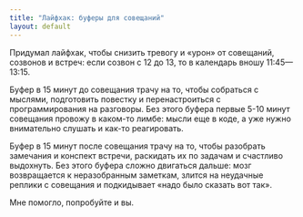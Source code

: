 ```yaml
---
title: "Лайфхак: буферы для совещаний"
layout: default
---
```


Придумал лайфхак, чтобы снизить тревогу и «урон» от совещаний, созвонов и встреч: если созвон с 12 до 13, то в календарь вношу 11:45—13:15. 

Буфер в 15 минут до совещания трачу на то, чтобы собраться с мыслями, подготовить повестку и перенастроиться с программирования на разговоры. Без этого буфера первые 5-10 минут совещания провожу в каком-то лимбе: мысли еще в коде, а уже нужно внимательно слушать и как-то реагировать.

Буфер в 15 минут после совещания трачу на то, чтобы разобрать замечания и конспект встречи, раскидать их по задачам и счастливо выдохнуть. Без этого буфера сложно двигаться дальше: мозг возвращается к неразобранным заметкам, злится на неудачные реплики с совещания и подкидывает «надо было сказать вот так».

Мне помогло, попробуйте и вы.
